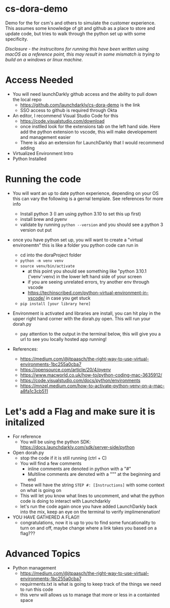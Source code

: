 # cs-dora-demo
Demo for the for csm's and others to simulate the customer experience.  This assumes some knowledge of git and github as a place to store and update code, but tries to walk through the python set up with some specificity.

*Disclosure - the instrucitons for running this have been written using macOS as a reference point, 
this may result in some mismatch is trying to build on a windows or linux machine.* 


# Access Needed
- You will need launchDarkly github access and the ability to pull down the local repo
    - https://github.com/launchdarkly/cs-dora-demo is the link
    - SSO access to github is required through Okta
- An editor, I recommend Visual Studio Code for this
    - https://code.visualstudio.com/download
    - once instlled look for the extensions tab on the left hand side.  Here add the python extension to vscode, this will make developement and management easier
    - There is also an extension for LaunchDarkly that I would recommend adding
- Virtualized Environment Intro
- Python Installed


# Running the code
- You will want an up to date python experience, depending on your OS this can vary the following is a gernal template.  See references for more info
    - Install python 3 (I am using python 3.10 to set this up first)
    - install brew and pyenv
    - validate by running `python --version` and you should see a python 3 version out put
- once you have python set up, you will want to create a "virtual environemtn" this is like a folder you python code can run in
    - cd into the doraProject folder
    - `python -m venv venv `
    - `source venv/bin/activate`
        - at this point you should see something like "python 3.10.1 ('venv':venv) in the lower left hand side of your screen
        - if you are seeing unrelated errors, try another env through vscode 
        - https://techinscribed.com/python-virtual-environment-in-vscode/ in case you get stuck
    - `pip install [your library here]`

- Environment is activated and libraries are install, you can hit play in the upper right hand corner with the dorah.py open.  This will run your dorah.py
    - pay attention to the output in the terminal below, this will give you a url to see you locally hosted app running!

- References:
    - https://medium.com/@jtpaasch/the-right-way-to-use-virtual-environments-1bc255a0cba7
    - https://opensource.com/article/20/4/pyenv
    - https://www.macworld.co.uk/how-to/python-coding-mac-3635912/
    - https://code.visualstudio.com/docs/python/environments
    - https://mnzel.medium.com/how-to-activate-python-venv-on-a-mac-a8fa1c3cb511


# Let's add a Flag and make sure it is initalized
- For reference
    - You will be using the python SDK: https://docs.launchdarkly.com/sdk/server-side/python
- Open dorah.py
    - stop the code if it is still running (ctrl + C)
    - You will find a few comments 
        - inline comments are denoted in python with a "#"
        - Multiline comments are denoted with a """ at the beginning and end
    - These will have the string `STEP #: [Instructions]` with some context on what is going on
    - This will let you know what lines to uncomment, and what the python code is doing to interact with Launchdarkly
    - let's run the code again once you have added LaunchDarkly back into the mix, keep an eye on the terminal to verify implimenenation!
- YOU HAVE GATHERED A FLAG!!
    - congratulations, now it is up to you to find some funcationality to turn on and off, maybe change where a link takes you based on a flag???


# Advanced Topics
- Python management
    - https://medium.com/@jtpaasch/the-right-way-to-use-virtual-environments-1bc255a0cba7
    - requirments.txt is what is going to keep track of the things we need to run this code
    - this venv will allows us to manage that more or less in a containted space
